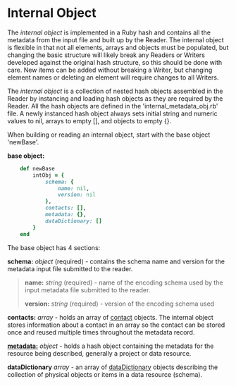 # Internal Object

The *internal object* is implemented in a Ruby hash and contains all the metadata from the input file and built up by the Reader. The internal object is flexible in that not all elements, arrays and objects must be populated, but changing the basic structure will likely break any Readers or Writers developed against the original hash structure, so this should be done with care. New items can be added without breaking a Writer, but changing element names or deleting an element will require changes to all Writers.

The *internal object* is a collection of nested hash objects assembled in the Reader by instancing and loading hash objects as they are required by the Reader.  All the hash objects are defined in the 'internal_metadata_obj.rb' file.  A newly instanced hash object always sets initial string and numeric values to nil, arrays to empty [], and objects to empty {}.

When building or reading an internal object, start with the base object 'newBase'.

**base object:**

````ruby
    def newBase
        intObj = {
            schema: {
                name: nil,
                version: nil
            },
            contacts: [],
            metadata: {},
            dataDictionary: []
        }
    end
````

The base object has 4 sections:

**schema:** *object* (required) - contains the schema name and version for the metadata input file submitted to the reader.

> __name:__ *string* (required) - name of the encoding schema used by the input metadata file submitted to the reader.
>
> __version:__ *string* (required) - version of the encoding schema used

__contacts:__ *array* - holds an array of [contact](../mdtranslator/contact.md) objects.  The internal object stores information about a contact in an array so the contact can be stored once and reused multiple times throughout the metadata record.

[**metadata:**](../mdtranslator/metadata.md) *object* - holds a hash object containing the metadata for the resource being described, generally a project or data resource.

__dataDictionary__ *array* - an array of [dataDictionary](../mdtranslator/dataDictionary.md) objects describing the collection of physical objects or items in a data resource (schema).


